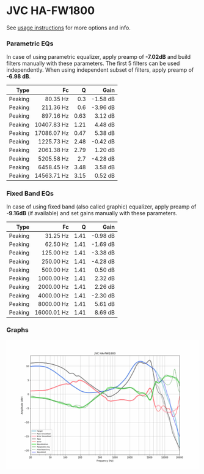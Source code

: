 # JVC HA-FW1800
See [usage instructions](https://github.com/jaakkopasanen/AutoEq#usage) for more options and info.

### Parametric EQs
In case of using parametric equalizer, apply preamp of **-7.02dB** and build filters manually
with these parameters. The first 5 filters can be used independently.
When using independent subset of filters, apply preamp of **-6.98 dB**.

| Type    | Fc          |    Q | Gain     |
|--------:|------------:|-----:|---------:|
| Peaking | 80.35 Hz    | 0.3  | -1.58 dB |
| Peaking | 211.36 Hz   | 0.6  | -3.96 dB |
| Peaking | 897.16 Hz   | 0.63 | 3.12 dB  |
| Peaking | 10407.83 Hz | 1.21 | 4.48 dB  |
| Peaking | 17086.07 Hz | 0.47 | 5.38 dB  |
| Peaking | 1225.73 Hz  | 2.48 | -0.42 dB |
| Peaking | 2061.38 Hz  | 2.79 | 1.20 dB  |
| Peaking | 5205.58 Hz  | 2.7  | -4.28 dB |
| Peaking | 6458.45 Hz  | 3.48 | 3.58 dB  |
| Peaking | 14563.71 Hz | 3.15 | 0.52 dB  |

### Fixed Band EQs
In case of using fixed band (also called graphic) equalizer, apply preamp of **-9.16dB**
(if available) and set gains manually with these parameters.

| Type    | Fc          |    Q | Gain     |
|--------:|------------:|-----:|---------:|
| Peaking | 31.25 Hz    | 1.41 | -0.98 dB |
| Peaking | 62.50 Hz    | 1.41 | -1.69 dB |
| Peaking | 125.00 Hz   | 1.41 | -3.38 dB |
| Peaking | 250.00 Hz   | 1.41 | -4.28 dB |
| Peaking | 500.00 Hz   | 1.41 | 0.50 dB  |
| Peaking | 1000.00 Hz  | 1.41 | 2.32 dB  |
| Peaking | 2000.00 Hz  | 1.41 | 2.26 dB  |
| Peaking | 4000.00 Hz  | 1.41 | -2.30 dB |
| Peaking | 8000.00 Hz  | 1.41 | 5.61 dB  |
| Peaking | 16000.01 Hz | 1.41 | 8.69 dB  |

### Graphs
![](./JVC%20HA-FW1800.png)